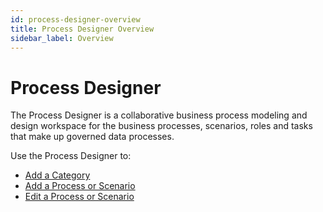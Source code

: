 ```yaml
---
id: process-designer-overview
title: Process Designer Overview
sidebar_label: Overview
---
```

# Process Designer

The Process Designer is a collaborative business process modeling and design workspace for the business processes, scenarios, roles and tasks that make up governed data processes.

Use the Process Designer to:

  - [Add a Category](add-a-category.md)
  - [Add a Process or Scenario](Add_a_Process_or_Scenario.md)
  - [Edit a Process or Scenario](edit-a-process-or-scenario.md)
